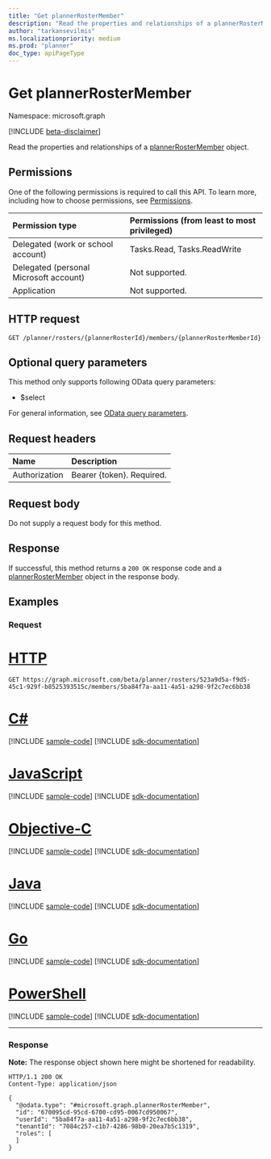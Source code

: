 ```yaml
---
title: "Get plannerRosterMember"
description: "Read the properties and relationships of a plannerRosterMember object."
author: "tarkansevilmis"
ms.localizationpriority: medium
ms.prod: "planner"
doc_type: apiPageType
---
```


# Get plannerRosterMember
Namespace: microsoft.graph

[!INCLUDE [beta-disclaimer](../../includes/beta-disclaimer.md)]

Read the properties and relationships of a [plannerRosterMember](../resources/plannerrostermember.md) object.

## Permissions
One of the following permissions is required to call this API. To learn more, including how to choose permissions, see [Permissions](/graph/permissions-reference).

|Permission type|Permissions (from least to most privileged)|
|:---|:---|
|Delegated (work or school account)|Tasks.Read, Tasks.ReadWrite|
|Delegated (personal Microsoft account)|Not supported.|
|Application|Not supported.|

## HTTP request

<!-- {
  "blockType": "ignored"
}
-->
``` http
GET /planner/rosters/{plannerRosterId}/members/{plannerRosterMemberId}
```

## Optional query parameters
This method only supports following OData query parameters:

- $select

For general information, see [OData query parameters](/graph/query-parameters).

## Request headers
|Name|Description|
|:---|:---|
|Authorization|Bearer {token}. Required.|

## Request body
Do not supply a request body for this method.

## Response

If successful, this method returns a `200 OK` response code and a [plannerRosterMember](../resources/plannerrostermember.md) object in the response body.

## Examples

### Request

# [HTTP](#tab/http)
<!-- {
  "blockType": "request",
  "name": "get_plannerrostermember"
}
-->
``` http
GET https://graph.microsoft.com/beta/planner/rosters/523a9d5a-f9d5-45c1-929f-b8525393515c/members/5ba84f7a-aa11-4a51-a298-9f2c7ec6bb38
```
# [C#](#tab/csharp)
[!INCLUDE [sample-code](../includes/snippets/csharp/get-plannerrostermember-csharp-snippets.md)]
[!INCLUDE [sdk-documentation](../includes/snippets/snippets-sdk-documentation-link.md)]

# [JavaScript](#tab/javascript)
[!INCLUDE [sample-code](../includes/snippets/javascript/get-plannerrostermember-javascript-snippets.md)]
[!INCLUDE [sdk-documentation](../includes/snippets/snippets-sdk-documentation-link.md)]

# [Objective-C](#tab/objc)
[!INCLUDE [sample-code](../includes/snippets/objc/get-plannerrostermember-objc-snippets.md)]
[!INCLUDE [sdk-documentation](../includes/snippets/snippets-sdk-documentation-link.md)]

# [Java](#tab/java)
[!INCLUDE [sample-code](../includes/snippets/java/get-plannerrostermember-java-snippets.md)]
[!INCLUDE [sdk-documentation](../includes/snippets/snippets-sdk-documentation-link.md)]

# [Go](#tab/go)
[!INCLUDE [sample-code](../includes/snippets/go/get-plannerrostermember-go-snippets.md)]
[!INCLUDE [sdk-documentation](../includes/snippets/snippets-sdk-documentation-link.md)]

# [PowerShell](#tab/powershell)
[!INCLUDE [sample-code](../includes/snippets/powershell/get-plannerrostermember-powershell-snippets.md)]
[!INCLUDE [sdk-documentation](../includes/snippets/snippets-sdk-documentation-link.md)]

---



### Response
**Note:** The response object shown here might be shortened for readability.
<!-- {
  "blockType": "response",
  "truncated": true,
  "@odata.type": "microsoft.graph.plannerRosterMember"
}
-->
``` http
HTTP/1.1 200 OK
Content-Type: application/json

{
  "@odata.type": "#microsoft.graph.plannerRosterMember",
  "id": "670095cd-95cd-6700-cd95-0067cd950067",
  "userId": "5ba84f7a-aa11-4a51-a298-9f2c7ec6bb38",
  "tenantId": "7084c257-c1b7-4286-98b0-20ea7b5c1319",
  "roles": [
  ]
}
```

